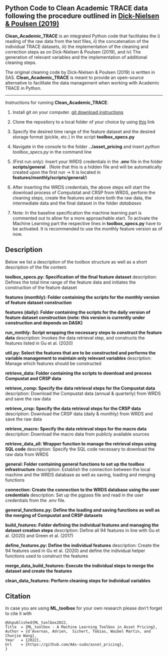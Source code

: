 Python Code to Clean Academic TRACE data following the procedure outlined in [Dick-Nielsen & Poulsen (2019)](https://papers.ssrn.com/sol3/papers.cfm?abstract_id=3456082)
-------------
**Clean_Academic_TRACE** is an integrated Python code that facilitates the i) reading of the raw data from the text files, ii) the concatenation of the individual TRACE datasets, iii) the implementation of the cleaning and correction steps as on Dick-Nielsen & Poulsen (2019), and iv) The generation of relevant variables and the implementation of additional cleaning steps. 

The original cleaning code by Dick-Nielsen & Poulsen (2019) is written in SAS. **Clean_Academic_TRACE** is meant to provide an open-source alternative to facilitate the data management when working with Academic TRACE in Python.

-------------

Instructions for  running **Clean_Academic_TRACE**:

1) Install git on your computer. [git download instructions](https://www.atlassian.com/git/tutorials/install-git)

2) Clone the repository to a local folder of your choice by using [this](https://github.com/waibelma/Clean-Academic-TRACE-data.git) link

3) Specify  the desired time range of the feature dataset and the desired storage format (pickle, etc.) in the script **toolbox_specs.py** 

4) Navigate in the console to the folder **../asset_pricing** and insert _python toolbox_specs.py_ in the command line

5) (First run only): Insert your WRDS credentials in the **.env** file in the folder  **scripts/general** . (Note that this is a hidden file and will be automatically created upon the first run -> It is located in **features/monthly/scripts/general/**)

6) After inserting the WRDS credentials, the above steps will start the download process of Computstat and CRSP from WRDS, perform the cleaning steps, create the features and store both the raw data, the intermediate data and the final dataset in the folder *databases*

7) Note: In the baseline specification the machine learning part is commented out to allow for a more approachable start. To activate the Machine Learning part the respective lines in **toolbox_specs.py** have to be activated. It is recommended to use the monthly feature version as of now.


Description
-------------
Below we list a description of the toolbox structure as well as a short description of the file content.

**toolbox_specs.py: Specification of the final feature dataset**
description: Defines the total time range of the feature data and initiates the construction of the feature dataset

**features (monthly): Folder containing the scripts for the monthly version of  feature dataset construction**

**features (daily): Folder containing the scripts for the daily version of  feature dataset construction (note: this version is currently under construction and depends on DASK)**

**run_mnthly: Script wrapping the necessary steps to construct the feature data**
description: Invokes the data retrieval step, and constructs the features listed in Gu et al. (2020)

**util.py: Select the features that are to be constructed and performs the variable management to maintain only relevant variables**
description: Manage which features should be constructed

**retrieve_data: Folder containing the scripts to download and process Compustat and CRSP data**

**retrieve_comp: Specify the data retrieval steps for the Compustat data**
description: Download the Compustat data (annual \& quarterly) from WRDS and save the raw data

**retrieve_crsp: Specify the data retrieval steps for the CRSP data**
description: Download the CRSP data (daily \& monthly) from WRDS and save the raw data

**retrieve_macro: Specify the data retrieval steps for the macro data**
description: Download the macro data from publicly available sources

**retrieve_data_all: Wrapper function to manage the retrieval steps using SQL code**
description: Specify the SQL code necessary to download the raw data from WRDS

**general: Folder containing general functions to set up the toolbox infrastructure**
description: Establish the connection between the local machine and the WRDS database as well as saving, loading and merging functions

**connection: Create the connection to the WRDS database using the user credentials**
description: Set up the pgpass file and read in the user credentials from the .env file.

**general_functions.py: Define the loading and saving functions as well as the merging of Compustat and CRSP datasets**

**build_features: Folder defining the individual features and managing the dataset creation steps**
description: Define all 94 features in line with Gu et al. (2020) and Green et al. (2017)

**define_features.py: Define the individual features**
description: Create the 94 features used in  Gu et al. (2020) and define the individual helper functions used to construct the features

**merge_data_build_features: Execute the individual steps to merge the dataset and create the features**

**clean_data_features: Perform cleaning steps for individual variables**




Citation
-------------
In case you are using **ML_toolbox** for your own research please don't forget to cite it with 

 ```
@Unpublished{ML_toolbox2022,
 Title  = {ML_toolbox - A Machine Learning Toolbox in Asset Pricing},
 Author = {d’Avernas, Adrien,  Sichert, Tobias, Waibel Martin, and Chunjie Wang},
 Year   = {2022},
 Url    = {https://github.com/AAs-sudo/asset_pricing},
}
 ```
